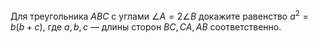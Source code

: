 Для треугольника $ABC$ с углами $\angle A =2\angle B$ докажите равенство $a^2=b(b+c)$, где $a, b, c$ — длины сторон $BC, CA, AB$ соответственно.